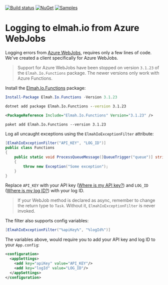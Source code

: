 [![Build status](https://github.com/elmahio/Elmah.Io.Functions/workflows/build/badge.svg)](https://github.com/elmahio/Elmah.Io.Functions/actions?query=workflow%3Abuild)
[![NuGet](https://img.shields.io/nuget/v/Elmah.Io.Functions.svg)](https://www.nuget.org/packages/Elmah.Io.Functions)
[![Samples](https://img.shields.io/badge/samples-1-brightgreen.svg)](https://github.com/elmahio/Elmah.Io.Functions/tree/b17a45991a724f79fb2cb154bbdf9edd0e2a15ce/samples/Elmah.Io.Functions.WebJob)

# Logging to elmah.io from Azure WebJobs

Logging errors from [Azure WebJobs](https://elmah.io/features/azure-functions/), requires only a few lines of code. We've created a client specifically for Azure WebJobs.

> Support for Azure WebJobs have been stopped on version `3.1.23` of the `Elmah.Io.Functions` package. The newer versions only work with Azure Functions.

Install the [Elmah.Io.Functions](https://www.nuget.org/packages/elmah.io.functions/) package:

```powershell fct_label="Package Manager"
Install-Package Elmah.Io.Functions -Version 3.1.23
```
```cmd fct_label=".NET CLI"
dotnet add package Elmah.Io.Functions --version 3.1.23
```
```xml fct_label="PackageReference"
<PackageReference Include="Elmah.Io.Functions" Version="3.1.23" />
```
```xml fct_label="Paket CLI"
paket add Elmah.Io.Functions --version 3.1.23
```

Log all uncaught exceptions using the `ElmahIoExceptionFilter` attribute:

```csharp
[ElmahIoExceptionFilter("API_KEY", "LOG_ID")]
public class Functions
{
    public static void ProcessQueueMessage([QueueTrigger("queue")] string msg, TextWriter log)
    {
        throw new Exception("Some exception");
    }
}
```

Replace `API_KEY` with your API key ([Where is my API key?](https://docs.elmah.io/where-is-my-api-key/)) and `LOG_ID` ([Where is my log ID?](https://docs.elmah.io/where-is-my-log-id/)) with your log ID.

> If your WebJob method is declared as async, remember to change the return type to `Task`. Without it, `ElmahIoExceptionFilter` is never invoked.

The filter also supports config variables:

```csharp
[ElmahIoExceptionFilter("%apiKey%", "%logId%")]
```

The variables above, would require you to add your API key and log ID to your `App.config`:

```xml
<configuration>
  <appSettings>
    <add key="apiKey" value="API_KEY"/>
    <add key="logId" value="LOG_ID"/>
  </appSettings>
</configuration>
```
